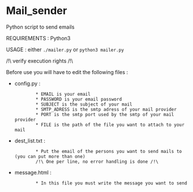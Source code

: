 # Mail_sender

Python script to send emails

REQUIREMENTS : Python3

USAGE : either ```./mailer.py``` or ```python3 mailer.py```

/!\ verify execution rights /!\

Before use you will have to edit the following files :

* config.py :

              * EMAIL is your email
              * PASSWORD is your email password
              * SUBJECT is the subject of your mail
              * SMTP_ADRESS is the smtp adress of your mail provider
              * PORT is the smtp port used by the smtp of your mail provider
              * FILE is the path of the file you want to attach to your mail

* dest_list.txt :

              * Put the email of the persons you want to send mails to (you can put more than one)
              /!\ One per line, no error handling is done /!\

* message.html :

              * In this file you must write the message you want to send

